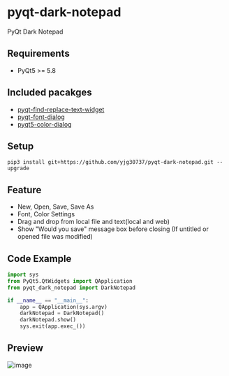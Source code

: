# pyqt-dark-notepad
PyQt Dark Notepad

## Requirements
* PyQt5 >= 5.8

## Included pacakges
* <a href="https://github.com/yjg30737/pyqt-find-replace-text-widget.git">pyqt-find-replace-text-widget</a>
* <a href="https://github.com/yjg30737/pyqt-font-dialog.git">pyqt-font-dialog</a>
* <a href="https://github.com/yjg30737/pyqt5-color-dialog.git">pyqt5-color-dialog</a>

## Setup
```pip3 install git+https://github.com/yjg30737/pyqt-dark-notepad.git --upgrade```

## Feature
* New, Open, Save, Save As
* Font, Color Settings
* Drag and drop from local file and text(local and web)
* Show "Would you save" message box before closing (If untitled or opened file was modified)

## Code Example
```python
import sys
from PyQt5.QtWidgets import QApplication
from pyqt_dark_notepad import DarkNotepad

if __name__ == "__main__":
    app = QApplication(sys.argv)
    darkNotepad = DarkNotepad()
    darkNotepad.show()
    sys.exit(app.exec_())
```

## Preview
![image](https://user-images.githubusercontent.com/55078043/144734371-03942647-59e3-454e-9c1c-74c979e28c88.png)
